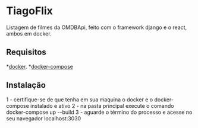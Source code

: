 # TiagoFlix
Listagem de filmes da OMDBApi, feito com o framework django e o react, ambos em docker.

## Requisitos
*[docker](https://www.docker.com/get-started).
*[docker-compose](https://docs.docker.com/compose/)

## Instalação
1 - certifique-se de que tenha em sua maquina o docker e o docker-compose instalado e ativo
2 - na pasta principal execute o comando docker-compose up --build
3 - aguarde o término do processo e acesse no seu navegador localhost:3030
